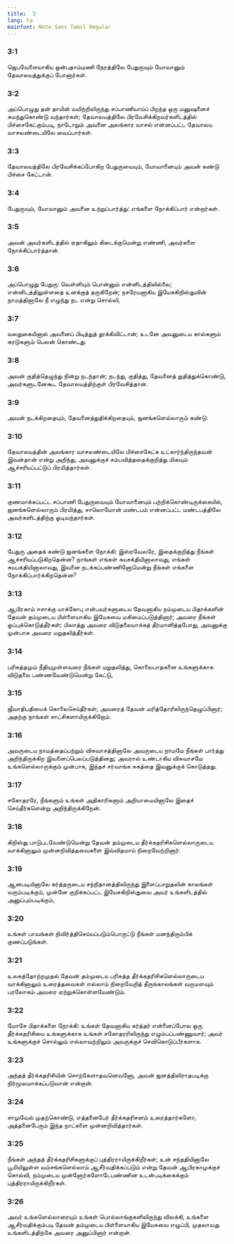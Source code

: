 ```yaml
---
title:  3
lang: ta
mainfont: Noto Sans Tamil Regular
---
```


###  3:1

ஜெபவேளையாகிய ஒன்பதாம்மணி நேரத்திலே பேதுருவும் யோவானும் தேவாலயத்துக்குப் போனார்கள்.

###  3:2

அப்பொழுது தன் தாயின் வயிற்றிலிருந்து சப்பாணியாய்ப் பிறந்த ஒரு மனுஷனைச் சுமந்துகொண்டு வந்தார்கள்; தேவாலயத்திலே பிரவேசிக்கிறவர்களிடத்தில் பிச்சைகேட்கும்படி, நாடோறும் அவனை அலங்கார வாசல் என்னப்பட்ட தேவாலய வாசலண்டையிலே வைப்பார்கள்.

###  3:3

தேவாலயத்திலே பிரவேசிக்கப்போகிற பேதுருவையும், யோவானையும் அவன் கண்டு பிச்சை கேட்டான்.

###  3:4

பேதுருவும், யோவானும் அவனை உற்றுப்பார்த்து: எங்களை நோக்கிப்பார் என்றார்கள்.

###  3:5

அவன் அவர்களிடத்தில் ஏதாகிலும் கிடைக்குமென்று எண்ணி, அவர்களை நோக்கிப்பார்த்தான்.

###  3:6

அப்பொழுது பேதுரு: வெள்ளியும் பொன்னும் என்னிடத்திலில்லை; என்னிடத்திலுள்ளதை உனக்குத் தருகிறேன்; நசரேயனாகிய இயேசுகிறிஸ்துவின் நாமத்தினாலே நீ எழுந்து நட என்று சொல்லி,

###  3:7

வலதுகையினால் அவனைப் பிடித்துத் தூக்கிவிட்டான்; உடனே அவனுடைய கால்களும் கரடுகளும் பெலன் கொண்டது.

###  3:8

அவன் குதித்தெழுந்து நின்று நடந்தான்; நடந்து, குதித்து, தேவனைத் துதித்துக்கொண்டு, அவர்களுடனேகூட தேவாலயத்திற்குள் பிரவேசித்தான்.

###  3:9

அவன் நடக்கிறதையும், தேவனைத்துதிக்கிறதையும், ஜனங்களெல்லாரும் கண்டு:

###  3:10

தேவாலயத்தின் அலங்கார வாசலண்டையிலே பிச்சைகேட்க உட்கார்ந்திருந்தவன் இவன்தான் என்று அறிந்து, அவனுக்குச் சம்பவித்ததைக்குறித்து மிகவும் ஆச்சரியப்பட்டுப் பிரமித்தார்கள்.

###  3:11

குணமாக்கப்பட்ட சப்பாணி பேதுருவையும் யோவானையும் பற்றிக்கொண்டிருக்கையில், ஜனங்களெல்லாரும் பிரமித்து, சாலொமோன் மண்டபம் என்னப்பட்ட மண்டபத்திலே அவர்களிடத்திற்கு ஓடிவந்தார்கள்.

###  3:12

பேதுரு அதைக் கண்டு ஜனங்களை நோக்கி: இஸ்ரவேலரே, இதைக்குறித்து நீங்கள் ஆச்சரியப்படுகிறதென்ன? நாங்கள் எங்கள் சுயசக்தியினாலாவது, எங்கள் சுயபக்தியினாலாவது, இவனை நடக்கப்பண்ணினோமென்று நீங்கள் எங்களை நோக்கிப்பார்க்கிறதென்ன?

###  3:13

ஆபிரகாம் ஈசாக்கு யாக்கோபு என்பவர்களுடைய தேவனாகிய நம்முடைய பிதாக்களின் தேவன் தம்முடைய பிள்ளையாகிய இயேசுவை மகிமைப்படுத்தினார்; அவரை நீங்கள் ஒப்புக்கொடுத்தீர்கள்; பிலாத்து அவரை விடுதலையாக்கத் தீர்மானித்தபோது, அவனுக்கு முன்பாக அவரை மறுதலித்தீர்கள்.

###  3:14

பரிசுத்தமும் நீதியுமுள்ளவரை நீங்கள் மறுதலித்து, கொலைபாதகனை உங்களுக்காக விடுதலை பண்ணவேண்டுமென்று கேட்டு,

###  3:15

ஜீவாதிபதியைக் கொலைசெய்தீர்கள்; அவரைத் தேவன் மரித்தோரிலிருந்தெழுப்பினார்; அதற்கு நாங்கள் சாட்சிகளாயிருக்கிறோம்.

###  3:16

அவருடைய நாமத்தைப்பற்றும் விசுவாசத்தினாலே அவருடைய நாமமே நீங்கள் பார்த்து அறிந்திருக்கிற இவனைப்பெலப்படுத்தினது; அவரால் உண்டாகிய விசுவாசமே உங்களெல்லாருக்கும் முன்பாக, இந்தச் சர்வாங்க சுகத்தை இவனுக்குக் கொடுத்தது.

###  3:17

சகோதரரே, நீங்களும் உங்கள் அதிகாரிகளும் அறியாமையினாலே இதைச் செய்தீர்களென்று அறிந்திருக்கிறேன்.

###  3:18

கிறிஸ்து பாடுபடவேண்டுமென்று தேவன் தம்முடைய தீர்க்கதரிசிகளெல்லாருடைய வாக்கினாலும் முன்னறிவித்தவைகளை இவ்விதமாய் நிறைவேற்றினார்.

###  3:19

ஆனபடியினாலே கர்த்தருடைய சந்நிதானத்திலிருந்து இளைப்பாறுதலின் காலங்கள் வரும்படிக்கும், முன்னே குறிக்கப்பட்ட இயேசுகிறிஸ்துவை அவர் உங்களிடத்தில் அனுப்பும்படிக்கும்,

###  3:20

உங்கள் பாவங்கள் நிவிர்த்திசெய்யப்படும்பொருட்டு நீங்கள் மனந்திரும்பிக் குணப்படுங்கள்.

###  3:21

உலகத்தோற்றமுதல் தேவன் தம்முடைய பரிசுத்த தீர்க்கதரிசிகளெல்லாருடைய வாக்கினாலும் உரைத்தவைகள் எல்லாம் நிறைவேறித் தீருங்காலங்கள் வருமளவும் பரலோகம் அவரை ஏற்றுக்கொள்ளவேண்டும்.

###  3:22

மோசே பிதாக்களை நோக்கி: உங்கள் தேவனாகிய கர்த்தர் என்னைப்போல ஒரு தீர்க்கதரிசியை உங்களுக்காக உங்கள் சகோதரரிலிருந்து எழும்பப்பண்ணுவார்; அவர் உங்களுக்குச் சொல்லும் எல்லாவற்றிலும் அவருக்குச் செவிகொடுப்பீர்களாக.

###  3:23

அந்தத் தீர்க்கதரிசியின் சொற்கேளாதவனெவனோ, அவன் ஜனத்திலிராதபடிக்கு நிர்மூலமாக்கப்படுவான் என்றான்.

###  3:24

சாமுவேல் முதற்கொண்டு, எத்தனைபேர் தீர்க்கதரிசனம் உரைத்தார்களோ, அத்தனைபேரும் இந்த நாட்களை முன்னறிவித்தார்கள்.

###  3:25

நீங்கள் அந்தத் தீர்க்கதரிசிகளுக்குப் புத்திரராயிருக்கிறீர்கள்; உன் சந்ததியினாலே பூமியிலுள்ள வம்சங்களெல்லாம் ஆசீர்வதிக்கப்படும் என்று தேவன் ஆபிரகாமுக்குச் சொல்லி, நம்முடைய முன்னோர்களோடேபண்ணின உடன்படிக்கைக்கும் புத்திரராயிருக்கிறீர்கள்.

###  3:26

அவர் உங்களெல்லாரையும் உங்கள் பொல்லாங்குகளிலிருந்து விலக்கி, உங்களை ஆசீர்வதிக்கும்படி தேவன் தம்முடைய பிள்ளையாகிய இயேசுவை எழுப்பி, முதலாவது உங்களிடத்திற்கே அவரை அனுப்பினார் என்றான்.


